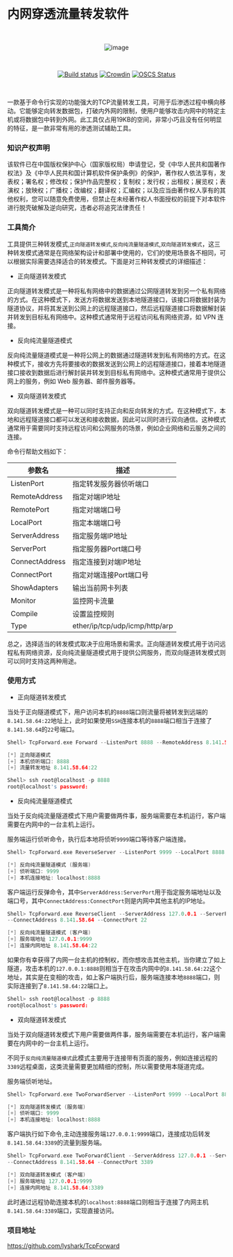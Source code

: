 # 内网穿透流量转发软件

<br>

<div align=center>

![image](https://user-images.githubusercontent.com/52789403/226499917-86beab49-131b-4d78-805f-07e9c40a6364.png)

<br>

[![Build status](https://cdn.lyshark.com/archive/LyScript/build.svg)](https://github.com/lyshark/LyMemory) [![Crowdin](https://cdn.lyshark.com/archive/LyScript/email.svg)](mailto:me@lyshark.com)  [![OSCS Status](https://cdn.lyshark.com/archive/LyScript/OSCS.svg)](https://www.lyshark.com)

</div>

<br>

一款基于命令行实现的功能强大的TCP流量转发工具，可用于后渗透过程中横向移动。它能够定向转发数据包，打破内外网的限制，使用户能够攻击内网中的特定主机或将数据包中转到外网。此工具仅占用19KB的空间，非常小巧且没有任何明显的特征，是一款非常有用的渗透测试辅助工具。

### 知识产权声明

该软件已在中国版权保护中心（国家版权局）申请登记，受《中华人民共和国著作权法》及《中华人民共和国计算机软件保护条例》的保护，著作权人依法享有，发表权；署名权；修改权；保护作品完整权；复制权；发行权；出租权；展览权；表演权；放映权；广播权；改编权；翻译权；汇编权；以及应当由著作权人享有的其他权利，您可以随意免费使用，但禁止在未经著作权人书面授权的前提下对本软件进行脱壳破解及逆向研究，违者必将追究法律责任！

### 工具简介

工具提供三种转发模式,`正向隧道转发模式`,`反向纯流量隧道模式`,`双向隧道转发模式`，这三种转发模式通常是在网络架构设计和部署中使用的，它们的使用场景各不相同，可以根据实际需要选择适合的转发模式。下面是对三种转发模式的详细描述：

 - 正向隧道转发模式

正向隧道转发模式是一种将私有网络中的数据通过公网隧道转发到另一个私有网络的方式。在这种模式下，发送方将数据发送到本地隧道接口，该接口将数据封装为隧道协议，并将其发送到公网上的远程隧道接口，然后远程隧道接口将数据解封装并转发到目标私有网络中。这种模式通常用于远程访问私有网络资源，如 VPN 连接。

 - 反向纯流量隧道模式
 
 反向纯流量隧道模式是一种将公网上的数据通过隧道转发到私有网络的方式。在这种模式下，接收方先将要接收的数据发送到公网上的远程隧道接口，接着本地隧道接口接收到数据后进行解封装并转发到目标私有网络中。这种模式通常用于提供公网上的服务，例如 Web 服务器、邮件服务器等。
 
 - 双向隧道转发模式
 
 双向隧道转发模式是一种可以同时支持正向和反向转发的方式。在这种模式下，本地和远程隧道接口都可以发送和接收数据，因此可以同时进行双向通信。这种模式通常用于需要同时支持远程访问和公网服务的场景，例如企业网络和云服务之间的连接。
 
命令行帮助文档如下：

| 参数名 | 描述 |
| --- | --- |
| ListenPort | 指定转发服务器侦听端口 |
| RemoteAddress | 指定对端IP地址 |
| RemotePort | 指定对端端口号 |
| LocalPort | 指定本端端口号 |
| ServerAddress | 指定服务端IP地址 |
| ServerPort | 指定服务器Port端口号 |
| ConnectAddress | 指定连接到对端IP地址 |
| ConnectPort | 指定对端连接Port端口号 |
| ShowAdapters | 输出当前网卡列表 |
| Monitor | 监控网卡流量 |
| Compile | 设置监控规则 |
| Type | ether/ip/tcp/udp/icmp/http/arp |

总之，选择适当的转发模式取决于应用场景和需求。正向隧道转发模式用于访问远程私有网络资源，反向纯流量隧道模式用于提供公网服务，而双向隧道转发模式则可以同时支持这两种用途。

### 使用方式

 - 正向隧道转发模式
 
当处于正向隧道模式下，用户访问本机的`8888`端口则流量将被转发到远端的`8.141.58.64:22`地址上，此时如果使用`SSH`连接本机的`8888`端口相当于连接了`8.141.58.64`的`22`号端口。
 ```C
Shell> TcpForward.exe Forward --ListenPort 8888 --RemoteAddress 8.141.58.64 --RemotePort 22

[*] 正向隧道模式
[+] 本机侦听端口: 8888
[+] 流量转发地址 8.141.58.64:22

Shell> ssh root@localhost -p 8888
root@localhost's password:
 ```
 
  - 反向纯流量隧道模式

当处于反向纯流量隧道模式下用户需要做两件事，服务端需要在本机运行，客户端需要在内网中的一台主机上运行。

服务端运行侦听命令，执行后本地将侦听`9999`端口等待客户端连接。
```C
Shell> TcpForward.exe ReverseServer --ListenPort 9999 --LocalPort 8888

[*] 反向纯流量隧道模式 (服务端)
[+] 侦听端口: 9999
[+] 本机连接地址: localhost:8888
```
客户端运行反弹命令，其中`ServerAddress:ServerPort`用于指定服务端地址以及端口号，其中`ConnectAddress:ConnectPort`则是内网中其他主机的IP地址。
```C
Shell> TcpForward.exe ReverseClient --ServerAddress 127.0.0.1 --ServerPort 9999 \
--ConnectAddress 8.141.58.64 --ConnectPort 22

[*] 反向纯流量隧道模式 (客户端)
[+] 服务端地址 127.0.0.1:9999
[+] 连接内网地址 8.141.58.64:22
```
如果你有幸获得了内网一台主机的控制权，而你想攻击其他主机，当你建立了如上隧道，攻击本机的`127.0.0.1:8888`则相当于在攻击内网中的`8.141.58.64:22`这个地址，其实是在变相的攻击，如上客户端执行后，服务端连接本地`8888`端口，则实际连接到了`8.141.58.64:22`端口上。
```C
Shell> ssh root@localhost -p 8888
root@localhost's password:
```

 - 双向隧道转发模式

当处于双向隧道转发模式下用户需要做两件事，服务端需要在本机运行，客户端需要在内网中的一台主机上运行。

不同于`反向纯流量隧道模式`此模式主要用于连接带有页面的服务，例如连接远程的`3389`远程桌面，这类流量需要更加精细的控制，所以需要使用本隧道完成。

服务端侦听地址。
```C
Shell> TcpForward.exe TwoForwardServer --ListenPort 9999 --LocalPort 8888

[*] 双向隧道转发模式 (服务端)
[+] 侦听端口: 9999
[+] 本机连接地址: localhost:8888
```

客户端执行如下命令,主动连接服务端`127.0.0.1:9999`端口，连接成功后转发`8.141.58.64:3389`的流量到服务端。
```C
Shell> TcpForward.exe TwoForwardClient --ServerAddress 127.0.0.1 --ServerPort 9999 \
--ConnectAddress 8.141.58.64 --ConnectPort 3389

[*] 双向隧道转发模式 (客户端)
[+] 服务端地址 127.0.0.1:9999
[+] 连接内网地址 8.141.58.64:3389
```
此时通过远程协助连接本机的`localhost:8888`端口则相当于连接了内网主机`8.141.58.64:3389`端口，实现直接访问。

### 项目地址

https://github.com/lyshark/TcpForward
